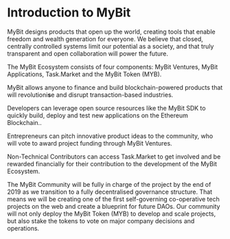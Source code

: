 # Introduction to MyBit

MyBit designs products that open up the world, creating tools that enable freedom and wealth generation for everyone. We believe that closed, centrally controlled systems limit our potential as a society, and that truly transparent and open collaboration will power the future.

The MyBit Ecosystem consists of four components: MyBit Ventures, MyBit Applications, Task.Market and the MyBit Token \(MYB\).

MyBit allows anyone to finance and build blockchain-powered products that will revolutioni**s**e and disrupt transaction-based industries.  


Developers can leverage open source resources like the MyBit SDK to quickly build, deploy and test new applications on the Ethereum Blockchain..  


Entrepreneurs can pitch innovative product ideas to the community, who will vote to award project funding through MyBit Ventures.     


Non-Technical Contributors can access Task.Market to get involved and be rewarded financially for their contribution to the development of the MyBit Ecosystem.  


The MyBit Community will be fully in charge of the project by the end of 2019 as we transition to a fully decentralised governance structure. That means we will be creating one of the first self-governing co-operative tech projects on the web and create a blueprint for future DAOs. Our community will not only deploy the MyBit Token \(MYB\) to develop and scale projects, but also stake the tokens to vote on major company decisions and operations.  


